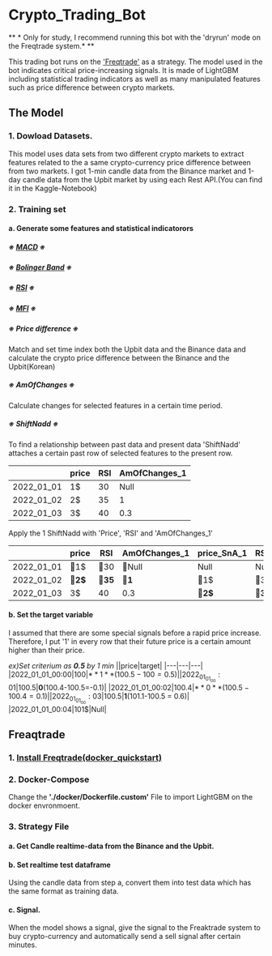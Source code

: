 # Crypto_Trading_Bot
** * Only for study, I recommend running this bot with the 'dryrun' mode on the Freqtrade system.*  **


This trading bot runs on the ['Freqtrade'](https://www.freqtrade.io/en/stable/) as a strategy. The model used in the bot indicates critical price-increasing signals. 
It is made of LightGBM including statistical trading indicators as well as many manipulated features such as price difference between crypto markets.



## The Model

### 1. Dowload Datasets.
This model uses data sets from two different crypto markets to extract features related to the a same crypto-currency price difference between from two markets.
I got 1-min candle data from the Binance market and 1-day candle data from the Upbit market by using each Rest API.(You can find it in the Kaggle-Notebook)

### 2. Training set

####  a. Generate some features and statistical indicatorors 

##### ※ [*MACD*](https://en.wikipedia.org/wiki/MACD) ※

##### ※ [*Bolinger Band*](https://en.wikipedia.org/wiki/Bollinger_Bandshttps://en.wikipedia.org/wiki/Bollinger_Bands) ※

##### ※ [*RSI*](https://en.wikipedia.org/wiki/Relative_strength_index) ※

##### ※ [*MFI*](https://en.wikipedia.org/wiki/Money_flow_index) ※

##### ※ Price difference ※
Match and set time index both the Upbit data and the Binance data and calculate the crypto price difference between the Binance and the Upbit(Korean)

##### ※ *AmOfChanges* ※

Calculate changes for selected features in a certain time period.

##### ※ *ShiftNadd* ※

To find a relationship between past data and present data 'ShiftNadd' attaches a certain past row of selected features to the present row.

||price|RSI|AmOfChanges_1|
|---|---|---|---|
|2022_01_01|1$|30|Null|
|2022_01_02|2$|35|1|
|2022_01_03|3$|40|0.3|


Apply the 1 ShiftNadd with 'Price', 'RSI' and 'AmOfChanges_1' 

||price|RSI|AmOfChanges_1|price_SnA_1|RSI_SnA_1|AmOfChanges_1_SnA_1|
|---|---|---|---|---|---|---|
|2022_01_01|&#x1F538;1$|&#x1F538;30|&#x1F538;Null|Null|Null|Null|
|2022_01_02|&#x1F537;**2$**|&#x1F537;**35**|&#x1F537;**1**|&#x1F538;1$|&#x1F538;30|&#x1F538;Null|
|2022_01_03|3$|40|0.3|&#x1F537;**2$**|&#x1F537;**35**|&#x1F537;**1**|



####  b. Set the target variable

I assumed that there are some special signals before a rapid price increase. Therefore, I put '1' in every row that their future price is a certain amount higher than their price. 

 *ex)Set criterium as **0.5** by 1 min*
||price|target|
|---|---|---|
|2022_01_01_00:00|100$|**1**(100.5-100 = 0.5)|
|2022_01_01_00:01|100.5$|**0**(100.4-100.5=-0.1)|
|2022_01_01_00:02|100.4$|**0**(100.5-100.4=0.1)|
|2022_01_01_00:03|100.5$|**1**(101.1-100.5 = 0.6)|
|2022_01_01_00:04|101$|Null|


## Freaqtrade

### 1. [Install Freqtrade(docker_quickstart)](https://www.freqtrade.io/en/stable/docker_quickstart/)

### 2. Docker-Compose 
Change the **'./docker/Dockerfile.custom'** File to import LightGBM on the docker envronmoent. 

### 3. Strategy File

#### a. Get Candle realtime-data from the Binance and the Upbit.

#### b. Set realtime test dataframe
Using the candle data from step a, convert them into test data which has the same format as training data.

#### c. Signal.
When the model shows a signal, give the signal to the Freaktrade system to buy crypto-currency and automatically send a sell signal after certain minutes.

